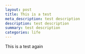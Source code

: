 ```yaml
---
layout: post
title: This is a test
meta_description: test description
description: test description
summary: test description
categories: life
---
```


This is a test again

